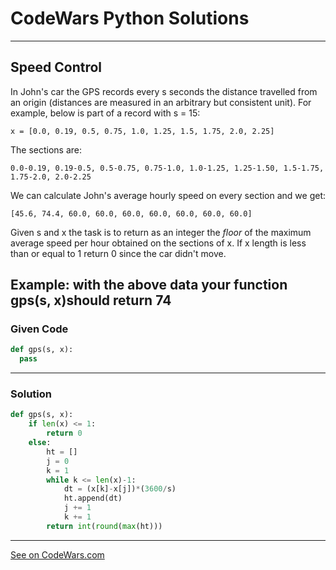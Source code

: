 # CodeWars Python Solutions

---

## Speed Control


In John's car the GPS records every s seconds the distance travelled from an origin (distances are measured in an arbitrary but consistent unit). For example, below is part of a record with s = 15:
```
x = [0.0, 0.19, 0.5, 0.75, 1.0, 1.25, 1.5, 1.75, 2.0, 2.25]
```
The sections are:
```
0.0-0.19, 0.19-0.5, 0.5-0.75, 0.75-1.0, 1.0-1.25, 1.25-1.50, 1.5-1.75, 1.75-2.0, 2.0-2.25
```
We can calculate John's average hourly speed on every section and we get:
```
[45.6, 74.4, 60.0, 60.0, 60.0, 60.0, 60.0, 60.0, 60.0]
```
Given s and x the task is to return as an integer the *floor* of the maximum average speed per hour obtained on the sections of x. If x length is less than or equal to 1 return 0 since the car didn't move.

Example:
with the above data your function gps(s, x)should return 74
---

### Given Code


```python
def gps(s, x):
  pass
```

---

### Solution


```python
def gps(s, x):
    if len(x) <= 1:
        return 0
    else:
        ht = []
        j = 0
        k = 1
        while k <= len(x)-1:
            dt = (x[k]-x[j])*(3600/s)
            ht.append(dt)
            j += 1
            k += 1
        return int(round(max(ht)))
```


---


[See on CodeWars.com](https://www.codewars.com/kata/56484848ba95170a8000004d/train/python)
